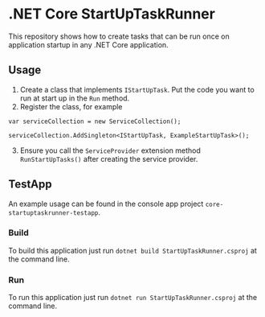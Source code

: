 # .NET Core StartUpTaskRunner
This repository shows how to create tasks that can be run once on application startup in any .NET Core application.

## Usage
1. Create a class that implements `IStartUpTask`. Put the code you want to run at start up in the `Run` method.
2. Register the class, for example
```
var serviceCollection = new ServiceCollection();

serviceCollection.AddSingleton<IStartUpTask, ExampleStartUpTask>();
```
3. Ensure you call the `ServiceProvider` extension method `RunStartUpTasks()` after creating the service provider.

## TestApp
An example usage can be found in the console app project `core-startuptaskrunner-testapp`.

### Build
To build this application just run `dotnet build StartUpTaskRunner.csproj` at the command line.

### Run
To run this application just run `dotnet run StartUpTaskRunner.csproj` at the command line.